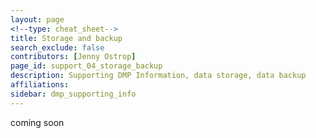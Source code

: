 ```yaml
---
layout: page
<!--type: cheat_sheet-->
title: Storage and backup
search_exclude: false
contributors: [Jenny Ostrop]
page_id: support_04_storage_backup
description: Supporting DMP Information, data storage, data backup
affiliations:
sidebar: dmp_supporting_info
---
```


coming soon